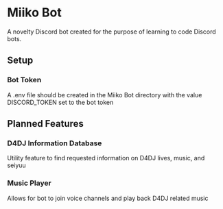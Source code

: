 # Miiko Bot
A novelty Discord bot created for the purpose of learning to code Discord bots.

## Setup

### Bot Token
A .env file should be created in the Miiko Bot directory
with the value DISCORD_TOKEN set to the bot token

## Planned Features

### D4DJ Information Database
Utility feature to find requested information on D4DJ lives, music, and seiyuu

### Music Player
Allows for bot to join voice channels and play back D4DJ related music